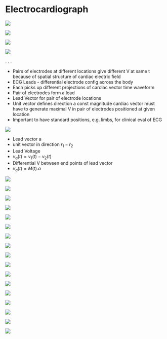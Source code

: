 # Electrocardiograph

![](images/s5/s5p1.png)


![](images/s5/s5p2.png)


![](images/s5/s5p3.png)

![](images/s5/s5p4.png)

.
.
.

- Pairs of electrodes at different locations give different V at same t because
  of spatial structure of cardiac electric field
- ECG Leads - differential electrode config across the body
 - Each picks up different projections of cardiac vector time waveform
 - Pair of electrodes form a lead
- Lead Vector for pair of electrode locations
 - Unit vector defines direction a const magnitude cardiac vector must have to
   generate maximal V in pair of electrodes positioned at given location
- Important to have standard positions, e.g. limbs, for clinical eval of ECG

![](images/s5/s5p5.png)

- Lead vector a
 - unit vector in direction $r_1 - r_2$
- Lead Voltage
 - $v_a(t) = v_1(t) - v_2(t)$
 - Differential V between end points of lead vector
 - $v_a(t) = M(t).a$

![](images/s5/s5p6.png)

![](images/s5/s5p6.png)

![](images/s5/s5p7.png)

![](images/s5/s5p8.png)

![](images/s5/s5p9.png)

![](images/s5/s5p10.png)

![](images/s5/s5p11.png)

![](images/s5/s5p12.png)

![](images/s5/s5p13.png)

![](images/s5/s5p14.png)

![](images/s5/s5p15.png)

![](images/s5/s5p16.png)

![](images/s5/s5p17.png)

![](images/s5/s5p18.png)

![](images/s5/s5p19.png)

![](images/s5/s5p20.png)

![](images/s5/s5p21.png)
